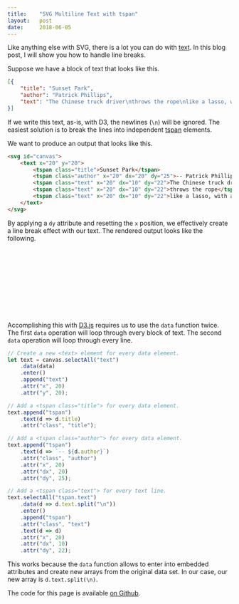 ```yaml
---
title:    "SVG Multiline Text with tspan"
layout:   post
date:     2018-06-05
---
```


Like anything else with SVG, there is a lot you can do with [text](https://developer.mozilla.org/en-US/docs/Web/SVG/Element/text). In this blog post, I will show you how to handle line breaks.

Suppose we have a block of text that looks like this.

```json
[{
    "title": "Sunset Park",
    "author": "Patrick Phillips",
    "text": "The Chinese truck driver\nthrows the rope\nlike a lasso, with a practiced flick"
}]
```

If we write this text, as-is, with D3, the newlines (`\n`) will be ignored. The easiest solution is to break the lines into independent [tspan](https://developer.mozilla.org/en-US/docs/Web/SVG/Element/tspan) elements. 

We want to produce an output that looks like this.

```html
<svg id="canvas">
    <text x="20" y="20">
        <tspan class="title">Sunset Park</tspan>
        <tspan class="author" x="20" dx="20" dy="25">-- Patrick Phillips</tspan>
        <tspan class="text" x="20" dx="10" dy="22">The Chinese truck driver</tspan>
        <tspan class="text" x="20" dx="10" dy="22">throws the rope</tspan>
        <tspan class="text" x="20" dx="10" dy="22">like a lasso, with a practiced flick</tspan>
    </text>
</svg>
```

By applying a `dy` attribute and resetting the `x` position, we effectively create a line break effect with our text. The rendered output looks like the following.

<svg id="canvas"></svg>

Accomplishing this with [D3.js](https://d3js.org/) requires us to use the `data` function twice. The first `data` operation will loop through every block of text. The second `data` operation will loop through every line.

```js
// Create a new <text> element for every data element.
let text = canvas.selectAll("text")
    .data(data)
    .enter()
    .append("text")
    .attr("x", 20)
    .attr("y", 20);

// Add a <tspan class="title"> for every data element.
text.append("tspan")
    .text(d => d.title)
    .attr("class", "title");

// Add a <tspan class="author"> for every data element.
text.append("tspan")
    .text(d => `-- ${d.author}`)
    .attr("class", "author")
    .attr("x", 20)
    .attr("dx", 20)
    .attr("dy", 25);

// Add a <tspan class="text"> for every text line.
text.selectAll("tspan.text")
    .data(d => d.text.split("\n"))
    .enter()
    .append("tspan")
    .attr("class", "text")
    .text(d => d)
    .attr("x", 20)
    .attr("dx", 10)
    .attr("dy", 22);
```

This works because the `data` function allows to enter into embedded attributes and create new arrays from the original data set. In our case, our new array is `d.text.split(\n)`.

The code for this page is available [on Github](https://github.com/jarrettmeyer/jarrettmeyer.github.io/blob/master/assets/js/text1.js).

<script src="https://unpkg.com/d3@5.4.0/dist/d3.min.js"></script>
<script src="/assets/js/text1.js"></script>
